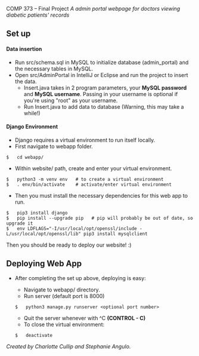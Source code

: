 ﻿COMP 373 – Final Project
*A admin portal webpage for doctors viewing diabetic patients' records*

## Set up
#### Data insertion
- Run src/schema.sql in MySQL to initialize database (admin_portal) and the necessary tables in MySQL.
- Open src/AdminPortal in IntelliJ or Eclipse and run the project to insert the data.
  - Insert.java takes in 2 program parameters, your **MySQL password** and **MySQL username**. Passing in your username is optional if you're using "root" as your username.
  - Run Insert.java to add data to database (Warning, this may take a while!)

#### Django Environment
- Django requires a virtual environment to run itself locally.
- First navigate to webapp folder.

```
$   cd webapp/
```

- Within website/ path, create and enter your virtual environment.

```
$   python3 -m venv env   # to create a virtual environment
$   . env/bin/activate    # activate/enter virtual environment
```

- Then you must install the necessary dependencies for this web app to run.

```
$   pip3 install django
$   pip install --upgrade pip   # pip will probably be out of date, so upgrade it
$   env LDFLAGS="-I/usr/local/opt/openssl/include -L/usr/local/opt/openssl/lib" pip3 install mysqlclient
```

Then you should be ready to deploy our website! :)
## Deploying Web App
- After completing the set up above, deploying is easy:
  - Navigate to webapp/ directory.
  - Run server (default port is 8000)

  ```
  $   python3 manage.py runserver <optional port number>
  ```

  - Quit the server whenever with ^C **(CONTROL - C)**
  - To close the virtual environment:

  ```
  $   deactivate
  ```

*Created by Charlotte Cullip and Stephanie Angulo.*
